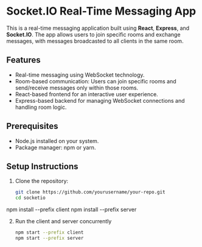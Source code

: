 # Socket.IO Real-Time Messaging App

This is a real-time messaging application built using **React**, **Express**, and **Socket.IO**. The app allows users to join specific rooms and exchange messages, with messages broadcasted to all clients in the same room.

## Features

- Real-time messaging using WebSocket technology.
- Room-based communication: Users can join specific rooms and send/receive messages only within those rooms.
- React-based frontend for an interactive user experience.
- Express-based backend for managing WebSocket connections and handling room logic.


## Prerequisites

- Node.js installed on your system.
- Package manager: npm or yarn.

## Setup Instructions

1. Clone the repository:
   ```bash
   git clone https://github.com/yourusername/your-repo.git
   cd socketio
npm install --prefix client
npm install --prefix server

2. Run the client and server concurrently
    ```bash
    npm start --prefix client
    npm start --prefix server





